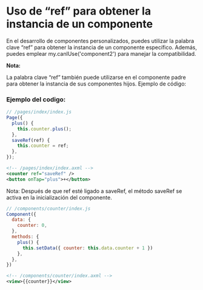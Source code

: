 # Uso de “ref” para obtener la instancia de un componente

En el desarrollo de componentes personalizados, puedes utilizar la palabra clave “ref” para obtener la instancia de un componente específico. Además, puedes emplear my.canIUse('component2') para manejar la compatibilidad.

**Nota:**

La palabra clave “ref” también puede utilizarse en el componente padre para obtener la instancia de sus componentes hijos.
Ejemplo de código:

### Ejemplo del codigo:

```js
// /pages/index/index.js
Page({
  plus() {
    this.counter.plus();
  },
  saveRef(ref) {
    this.counter = ref;
  },
});

```

```xml
<!-- /pages/index/index.axml -->
<counter ref="saveRef" />
<button onTap="plus">+</button>
```


Nota: Después de que ref esté ligado a saveRef, el método saveRef se activa en la inicialización del componente.

```js
// /components/counter/index.js
Component({
  data: {
    counter: 0,
  },
  methods: {
    plus() {
      this.setData({ counter: this.data.counter + 1 })
    },
  },
})
```
```xml
<!-- /components/counter/index.axml -->
<view>{{counter}}</view>
```